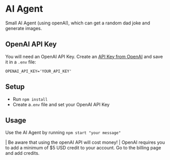 # AI Agent

Small AI Agent (using openAI), which can get a random dad joke and generate images.


## OpenAI API Key

You will need an OpenAI API Key. Create an [API Key from OpenAI](https://platform.openai.com/settings/organization/api-keys) and save it in a `.env` file:

```
OPENAI_API_KEY='YOUR_API_KEY'
```

## Setup

* Run `npm install`
* Create a`.env` file and set your OpenAI API Key


## Usage

Use the AI Agent by running `npm start "your message"`

| Be aware that using the openAI API will cost money!
| OpenAI requires you to add a minimum of $5 USD credit to your account. Go to the billing page and add credits.